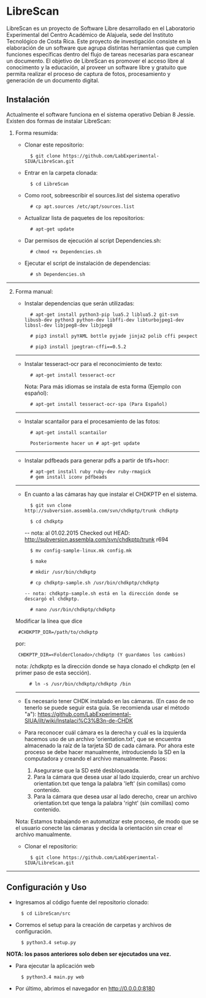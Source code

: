 # LibreScan

LibreScan es un proyecto de Software Libre desarrollado en el Laboratorio Experimental del Centro Académico de Alajuela, sede del Instituto Tecnológico de Costa Rica. Este proyecto de investigación consiste en la elaboración de un software que agrupa distintas herramientas que cumplen funciones específicas dentro del flujo de tareas necesarias para escanear un documento. El objetivo de LibreScan es promover el acceso libre al conocimento y la educación, al proveer un software libre y gratuito que permita realizar el proceso de captura de fotos, procesamiento y generación de un documento digital.

## Instalación

Actualmente el software funciona en el sistema operativo Debian 8 Jessie. Existen dos formas de instalar LibreScan:

1. Forma resumida:

	- Clonar este repositorio:
	
			$ git clone https://github.com/LabExperimental-SIUA/LibreScan.git
	
	- Entrar en la carpeta clonada:
	
			$ cd LibreScan
	
	- Como root, sobreescribir el sources.list del sistema operativo
	
			# cp apt.sources /etc/apt/sources.list
	
	- Actualizar lista de paquetes de los repositorios:
	
			# apt-get update
	
	- Dar permisos de ejecución al script Dependencies.sh:
	
			# chmod +x Dependencies.sh
	
	- Ejecutar el script de instalación de dependencias:
	
			# sh Dependencies.sh
--------------------------------------------------------------------------------------------

2. Forma manual:

	- Instalar dependencias que serán utilizadas:
			
			# apt-get install python3-pip lua5.2 liblua5.2 git-svn libusb-dev python3 python-dev libffi-dev libturbojpeg1-dev libssl-dev libjpeg8-dev libjpeg8		
	
			# pip3 install pyYAML bottle pyjade jinja2 polib cffi pexpect
	
			# pip3 install jpegtran-cffi==0.5.2
	
	--------------------------------------------------------------------------------------------
	
	- Instalar tesseract-ocr para el reconocimiento de texto:
	
			# apt-get install tesseract-ocr
	
		Nota: Para más idiomas se instala de esta forma (Ejemplo con español): 
	
			# apt-get install tesseract-ocr-spa (Para Español) 
	
	--------------------------------------------------------------------------------------------
	
	- Instalar scantailor para el procesamiento de las fotos:
	
			# apt-get install scantailor
	
			Posteriormente hacer un # apt-get update
	
	--------------------------------------------------------------------------------------------
	
	- Instalar pdfbeads para generar pdfs a partir de tifs+hocr:
	
			# apt-get install ruby ruby-dev ruby-rmagick 
			# gem install iconv pdfbeads
	
	
	--------------------------------------------------------------------------------------------
	- En cuanto a las cámaras hay que instalar el CHDKPTP en el sistema.
	
			$ git svn clone http://subversion.assembla.com/svn/chdkptp/trunk chdkptp
	
			$ cd chdkptp
	
	    -- nota: al 01.02.2015 Checked out HEAD:
	       http://subversion.assembla.com/svn/chdkptp/trunk r694
	
			$ mv config-sample-linux.mk config.mk
	
			$ make
	
			# mkdir /usr/bin/chdkptp
	
			# cp chdkptp-sample.sh /usr/bin/chdkptp/chdkptp
	
	      -- nota: chdkptp-sample.sh está en la dirección donde se descargó el chdkptp.
	
			# nano /usr/bin/chdkptp/chdkptp
	
	Modificar la línea que dice
	
	    #CHDKPTP_DIR=/path/to/chdkptp
	
	por: 
		
		CHDKPTP_DIR=<FolderClonado>/chdkptp (Y guardamos los cambios)
	
	nota: <FolderClonado>/chdkptp es la dirección donde se haya clonado el chdkptp (en el primer paso de esta sección). 
	
			# ln -s /usr/bin/chdkptp/chdkptp /bin
	
	--------------------------------------------------------------------------------------------
	- Es necesario tener CHDK instalado en las cámaras. (En caso de no tenerlo se puede seguir esta guía. Se recomienda usar el método "a"): 
	https://github.com/LabExperimental-SIUA/ilt/wiki/Instalaci%C3%B3n-de-CHDK 
	
	
	
	
	- Para reconocer cuál cámara es la derecha y cuál es la izquierda hacemos uso de un archivo 'orientation.txt', que se encuentra almacenado la raíz de la tarjeta SD de cada cámara. Por ahora este proceso se debe hacer manualmente, introduciendo la SD en la computadora y creando el archivo manualmente. Pasos:
		
		1. Asegurarse que la SD esté desbloqueada.
		2. Para la cámara que desea usar al lado izquierdo, crear un archivo orientation.txt que tenga la palabra 'left' (sin comillas) como contenido.
		3. Para la cámara que desea usar al lado derecho, crear un archivo orientation.txt que tenga la palabra 'right' (sin comillas) como contenido.
	
	Nota: Estamos trabajando en automatizar este proceso, de modo que se el usuario conecte las cámaras y decida la orientación sin crear el archivo manualmente.
	
	- Clonar el repositorio:
	
			$ git clone https://github.com/LabExperimental-SIUA/LibreScan.git

--------------------------------------------------------------------------------------------
## Configuración y Uso

- Ingresamos al código fuente del repositorio clonado:

		$ cd LibreScan/src

- Corremos el setup para la creación de carpetas y archivos de configuración.

		$ python3.4 setup.py
		

**NOTA: los pasos anteriores solo deben ser ejecutados una vez.**
		
- Para ejecutar la aplicación web

		$ python3.4 main.py web

- Por último, abrimos el navegador en http://0.0.0.0:8180

